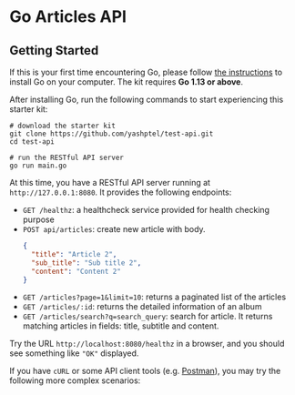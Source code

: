 # Go Articles API

## Getting Started

If this is your first time encountering Go, please follow [the instructions](https://golang.org/doc/install) to
install Go on your computer. The kit requires **Go 1.13 or above**.

After installing Go, run the following commands to start experiencing this starter kit:

```shell
# download the starter kit
git clone https://github.com/yashptel/test-api.git
cd test-api

# run the RESTful API server
go run main.go

```

At this time, you have a RESTful API server running at `http://127.0.0.1:8080`. It provides the following endpoints:

- `GET /healthz`: a healthcheck service provided for health checking purpose
- `POST api/articles`: create new article with body.
  ```json
  {
    "title": "Article 2",
    "sub_title": "Sub title 2",
    "content": "Content 2"
  }
  ```
- `GET /articles?page=1&limit=10`: returns a paginated list of the articles
- `GET /articles/:id`: returns the detailed information of an album
- `GET /articles/search?q=search_query`: search for article. It returns matching articles in fields: title, subtitle and content.

Try the URL `http://localhost:8080/healthz` in a browser, and you should see something like `"OK"` displayed.

If you have `cURL` or some API client tools (e.g. [Postman](https://www.getpostman.com/)), you may try the following
more complex scenarios:
